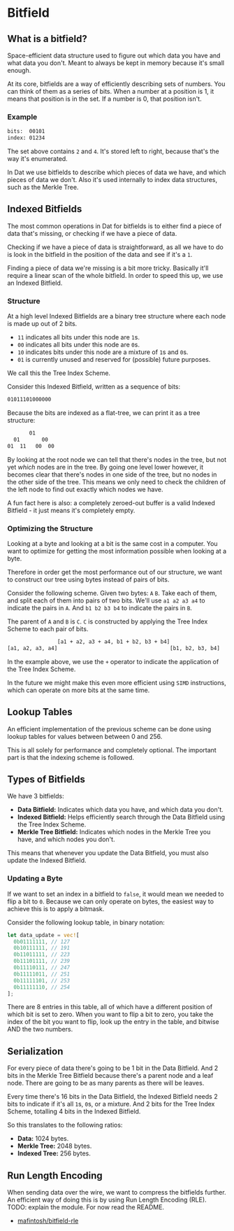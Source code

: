 # Bitfield
## What is a bitfield?
Space-efficient data structure used to figure out which data you have and what
data you don't. Meant to always be kept in memory because it's small enough.

At its core, bitfields are a way of efficiently describing sets of numbers. You
can think of them as a series of bits. When a number at a position is 1, it
means that position is in the set. If a number is 0, that position isn't.

### Example
```txt
bits:  00101
index: 01234
```
The set above contains `2` and `4`. It's stored left to right, because that's
the way it's enumerated.

In Dat we use bitfields to describe which pieces of data we have, and which
pieces of data we don't. Also it's used internally to index data structures,
such as the Merkle Tree.

## Indexed Bitfields
The most common operations in Dat for bitfields is to either find a piece of
data that's missing, or checking if we have a piece of data.

Checking if we have a piece of data is straightforward, as all we have to do is
look in the bitfield in the position of the data and see if it's a `1`.

Finding a piece of data we're missing is a bit more tricky. Basically it'll
require a linear scan of the whole bitfield. In order to speed this up, we use
an Indexed Bitfield.

### Structure
At a high level Indexed Bitfields are a binary tree structure where each node is
made up out of 2 bits.

- `11` indicates all bits under this node are `1`s.
- `00` indicates all bits under this node are `0`s.
- `10` indicates bits under this node are a mixture of `1`s and `0`s.
- `01` is currently unused and reserved for (possible) future purposes.

We call this the Tree Index Scheme.

Consider this Indexed Bitfield, written as a sequence of bits:

```txt
01011101000000
```

Because the bits are indexed as a flat-tree, we can print it as a tree
structure:

```txt
       01
  01       00
01  11   00  00
```
By looking at the root node we can tell that there's nodes in the tree, but not
yet _which_ nodes are in the tree. By going one level lower however, it becomes
clear that there's nodes in one side of the tree, but no nodes in the other side
of the tree. This means we only need to check the children of the left node to
find out exactly which nodes we have.

A fun fact here is also: a completely zeroed-out buffer is a valid Indexed
Bitfield - it just means it's completely empty.

### Optimizing the Structure
Looking at a byte and looking at a bit is the same cost in a computer. You want
to optimize for getting the most information possible when looking at a byte.

Therefore in order get the most performance out of our structure, we want to
construct our tree using bytes instead of pairs of bits.

Consider the following scheme. Given two bytes: `A` `B`. Take each of them, and
split each of them into pairs of two bits. We'll use `a1 a2 a3 a4` to indicate
the pairs in `A`. And `b1 b2 b3 b4` to indicate the pairs in `B`.

The parent of `A` and `B` is `C`. `C` is constructed by applying the Tree Index
Scheme to each pair of bits.

```txt
                [a1 + a2, a3 + a4, b1 + b2, b3 + b4]
[a1, a2, a3, a4]                                    [b1, b2, b3, b4]
```

In the example above, we use the `+` operator to indicate the application of the
Tree Index Scheme.

In the future we might make this even more efficient using `SIMD` instructions,
which can operate on more bits at the same time.

## Lookup Tables
An efficient implementation of the previous scheme can be done using lookup
tables for values between between 0 and 256.

This is all solely for performance and completely optional. The important part
is that the indexing scheme is followed.

## Types of Bitfields
We have 3 bitfields:
- __Data Bitfield:__ Indicates which data you have, and which data you don't.
- __Indexed Bitfield:__ Helps efficiently search through the Data Bitfield using
  the Tree Index Scheme.
- __Merkle Tree Bitfield:__ Indicates which nodes in the Merkle Tree you have,
  and which nodes you don't.

This means that whenever you update the Data Bitfield, you must also update
the Indexed Bitfield.


### Updating a Byte
If we want to set an index in a bitfield to `false`, it would mean we needed to
flip a bit to `0`. Because we can only operate on bytes, the easiest way to
achieve this is to apply a bitmask.

Consider the following lookup table, in binary notation:

```rust
let data_update = vec![
  0b01111111, // 127
  0b10111111, // 191
  0b11011111, // 223
  0b11101111, // 239
  0b11110111, // 247
  0b11111011, // 251
  0b11111101, // 253
  0b11111110, // 254
];
```

There are 8 entries in this table, all of which have a different position of
which bit is set to zero. When you want to flip a bit to zero, you take the
index of the bit you want to flip, look up the entry in the table, and bitwise
AND the two numbers.

## Serialization
For every piece of data there's going to be 1 bit in the Data Bitfield. And
2 bits in the Merkle Tree Bitfield because there's a parent node and a leaf
node. There are going to be as many parents as there will be leaves.

Every time there's 16 bits in the Data Bitfield, the Indexed Bitfield needs 2
bits to indicate if it's all `1`s, `0`s, or a mixture. And 2 bits for the Tree
Index Scheme, totalling 4 bits in the Indexed Bitfield.

So this translates to the following ratios:
- __Data:__ 1024 bytes.
- __Merkle Tree:__ 2048 bytes.
- __Indexed Tree:__ 256 bytes.

## Run Length Encoding
When sending data over the wire, we want to compress the bitfields further. An
efficient way of doing this is by using Run Length Encoding (RLE).
TODO: explain the module. For now read the README.
- [mafintosh/bitfield-rle](https://github.com/mafintosh/bitfield-rle)
